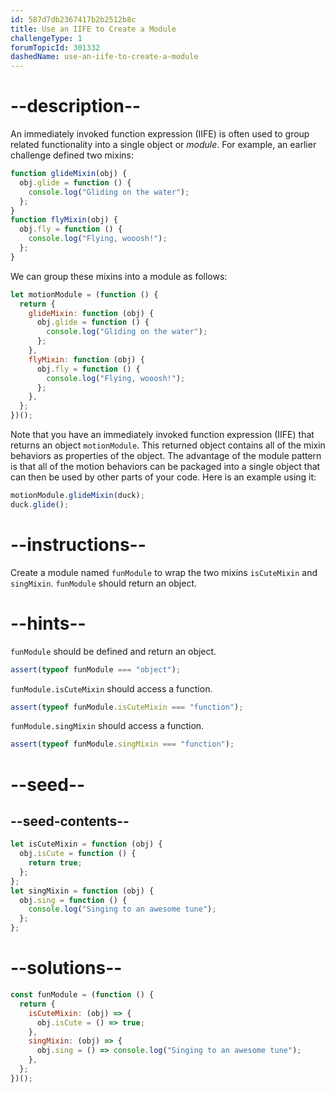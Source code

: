 ```yaml
---
id: 587d7db2367417b2b2512b8c
title: Use an IIFE to Create a Module
challengeType: 1
forumTopicId: 301332
dashedName: use-an-iife-to-create-a-module
---
```


# --description--

An immediately invoked function expression (IIFE) is often used to group related functionality into a single object or <dfn>module</dfn>. For example, an earlier challenge defined two mixins:

```js
function glideMixin(obj) {
  obj.glide = function () {
    console.log("Gliding on the water");
  };
}
function flyMixin(obj) {
  obj.fly = function () {
    console.log("Flying, wooosh!");
  };
}
```

We can group these mixins into a module as follows:

```js
let motionModule = (function () {
  return {
    glideMixin: function (obj) {
      obj.glide = function () {
        console.log("Gliding on the water");
      };
    },
    flyMixin: function (obj) {
      obj.fly = function () {
        console.log("Flying, wooosh!");
      };
    },
  };
})();
```

Note that you have an immediately invoked function expression (IIFE) that returns an object `motionModule`. This returned object contains all of the mixin behaviors as properties of the object. The advantage of the module pattern is that all of the motion behaviors can be packaged into a single object that can then be used by other parts of your code. Here is an example using it:

```js
motionModule.glideMixin(duck);
duck.glide();
```

# --instructions--

Create a module named `funModule` to wrap the two mixins `isCuteMixin` and `singMixin`. `funModule` should return an object.

# --hints--

`funModule` should be defined and return an object.

```js
assert(typeof funModule === "object");
```

`funModule.isCuteMixin` should access a function.

```js
assert(typeof funModule.isCuteMixin === "function");
```

`funModule.singMixin` should access a function.

```js
assert(typeof funModule.singMixin === "function");
```

# --seed--

## --seed-contents--

```js
let isCuteMixin = function (obj) {
  obj.isCute = function () {
    return true;
  };
};
let singMixin = function (obj) {
  obj.sing = function () {
    console.log("Singing to an awesome tune");
  };
};
```

# --solutions--

```js
const funModule = (function () {
  return {
    isCuteMixin: (obj) => {
      obj.isCute = () => true;
    },
    singMixin: (obj) => {
      obj.sing = () => console.log("Singing to an awesome tune");
    },
  };
})();
```

